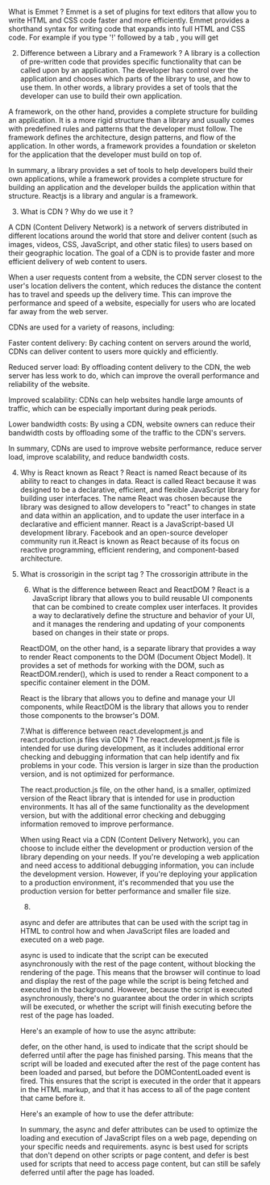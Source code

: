 What is Emmet ?
Emmet is a set of plugins for text editors that allow you to write HTML and CSS code faster and more efficiently. Emmet provides a shorthand syntax for writing code that expands into full HTML and CSS code.
For example if you type '!' followed by a tab , you will get

<!DOCTYPE html>
<html lang="en">
<head>
    <meta charset="UTF-8">
    <meta http-equiv="X-UA-Compatible" content="IE=edge">
    <meta name="viewport" content="width=device-width, initial-scale=1.0">
    <title>Document</title>
</head>
<body>
    
</body>
</html>

2. Difference between a Library and a Framework ?
A library is a collection of pre-written code that provides specific functionality that can be called upon by an application. The developer has control over the application and chooses which parts of the library to use, and how to use them. In other words, a library provides a set of tools that the developer can use to build their own application.

A framework, on the other hand, provides a complete structure for building an application. It is a more rigid structure than a library and usually comes with predefined rules and patterns that the developer must follow. The framework defines the architecture, design patterns, and flow of the application. In other words, a framework provides a foundation or skeleton for the application that the developer must build on top of.

In summary, a library provides a set of tools to help developers build their own applications, while a framework provides a complete structure for building an application and the developer builds the application within that structure.
Reactjs is a library and angular is a framework.

3. What is CDN ? Why do we use it ?

A CDN (Content Delivery Network) is a network of servers distributed in different locations around the world that store and deliver content (such as images, videos, CSS, JavaScript, and other static files) to users based on their geographic location. The goal of a CDN is to provide faster and more efficient delivery of web content to users.

When a user requests content from a website, the CDN server closest to the user's location delivers the content, which reduces the distance the content has to travel and speeds up the delivery time. This can improve the performance and speed of a website, especially for users who are located far away from the web server.

CDNs are used for a variety of reasons, including:

Faster content delivery: By caching content on servers around the world, CDNs can deliver content to users more quickly and efficiently.

Reduced server load: By offloading content delivery to the CDN, the web server has less work to do, which can improve the overall performance and reliability of the website.

Improved scalability: CDNs can help websites handle large amounts of traffic, which can be especially important during peak periods.

Lower bandwidth costs: By using a CDN, website owners can reduce their bandwidth costs by offloading some of the traffic to the CDN's servers.

In summary, CDNs are used to improve website performance, reduce server load, improve scalability, and reduce bandwidth costs.

4. Why is React known as React ?
React is named React because of its ability to react to changes in data. React is called React because it was designed to be a declarative, efficient, and flexible JavaScript library for building user interfaces. The name React was chosen because the library was designed to allow developers to "react" to changes in state and data within an application, and to update the user interface in a declarative and efficient manner. React is a JavaScript-based UI development library. Facebook and an open-source developer community run it.React is known as React because of its focus on reactive programming, efficient rendering, and component-based architecture.

5. What is crossorigin in the script tag ?
The crossorigin attribute in the <script> tag is used to specify whether a script file from a different domain should be allowed to access resources on the current page. This attribute is used as a security measure to prevent cross-site scripting (XSS) attacks.

When a script file is loaded from a different domain, the browser will, by default, block it from accessing resources on the current page, such as cookies, local storage, or other sensitive information. This is known as the "same-origin policy".

The crossorigin attribute provides a way to relax this policy and allow the script file to access certain resources on the current page. It has two possible values:

anonymous: This value specifies that the script is loaded from a different domain, but it does not require any special access to resources on the current page.

use-credentials: This value specifies that the script is loaded from a different domain, and it requires access to resources on the current page, such as cookies or local storage. In this case, the server must be configured to allow cross-origin resource sharing (CORS) with the appropriate credentials.
Example
<script crossorigin="anonymous|use-credentials"></script>

6. What is the difference between React and ReactDOM ?
React is a JavaScript library that allows you to build reusable UI components that can be combined to create complex user interfaces. It provides a way to declaratively define the structure and behavior of your UI, and it manages the rendering and updating of your components based on changes in their state or props.

ReactDOM, on the other hand, is a separate library that provides a way to render React components to the DOM (Document Object Model). It provides a set of methods for working with the DOM, such as ReactDOM.render(), which is used to render a React component to a specific container element in the DOM.

React is the library that allows you to define and manage your UI components, while ReactDOM is the library that allows you to render those components to the browser's DOM.

7.What is difference between react.development.js and react.production.js files via CDN ?
The react.development.js file is intended for use during development, as it includes additional error checking and debugging information that can help identify and fix problems in your code. This version is larger in size than the production version, and is not optimized for performance.

The react.production.js file, on the other hand, is a smaller, optimized version of the React library that is intended for use in production environments. It has all of the same functionality as the development version, but with the additional error checking and debugging information removed to improve performance.

When using React via a CDN (Content Delivery Network), you can choose to include either the development or production version of the library depending on your needs. If you're developing a web application and need access to additional debugging information, you can include the development version. However, if you're deploying your application to a production environment, it's recommended that you use the production version for better performance and smaller file size.

8.
async and defer are attributes that can be used with the script tag in HTML to control how and when JavaScript files are loaded and executed on a web page.

async is used to indicate that the script can be executed asynchronously with the rest of the page content, without blocking the rendering of the page. This means that the browser will continue to load and display the rest of the page while the script is being fetched and executed in the background. However, because the script is executed asynchronously, there's no guarantee about the order in which scripts will be executed, or whether the script will finish executing before the rest of the page has loaded.

Here's an example of how to use the async attribute:
<script async src="my-script.js"></script>

defer, on the other hand, is used to indicate that the script should be deferred until after the page has finished parsing. This means that the script will be loaded and executed after the rest of the page content has been loaded and parsed, but before the DOMContentLoaded event is fired. This ensures that the script is executed in the order that it appears in the HTML markup, and that it has access to all of the page content that came before it.

Here's an example of how to use the defer attribute:
<script defer src="my-script.js"></script>

In summary, the async and defer attributes can be used to optimize the loading and execution of JavaScript files on a web page, depending on your specific needs and requirements. async is best used for scripts that don't depend on other scripts or page content, and defer is best used for scripts that need to access page content, but can still be safely deferred until after the page has loaded.




